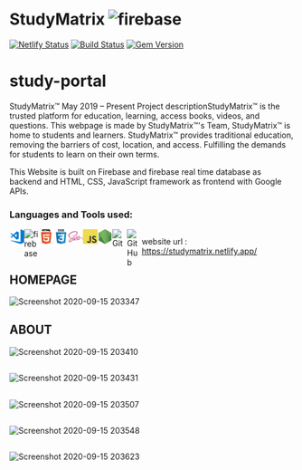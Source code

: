 # StudyMatrix <img alt="firebase" width="26px" src="https://user-images.githubusercontent.com/40804626/101893201-7490a080-3bca-11eb-8ef7-844284a69801.png" />
[![Netlify Status](https://api.netlify.com/api/v1/badges/b7d6a434-0c42-49bf-820c-89d3ee2f09ac/deploy-status)](https://app.netlify.com/sites/studymatrix/deploys) [![Build Status](https://travis-ci.org/tamojit-123/studyportal.png?branch=master)](https://travis-ci.org/tamojit-123/studyportal) [![Gem Version](https://badge.fury.io/rb/jekyll-theme-minimal.svg)](https://badge.fury.io/rb/jekyll-theme-minimal)

# study-portal
StudyMatrix™ May 2019 – Present  Project descriptionStudyMatrix™ is the trusted platform for education, learning, access books, videos, and questions. This webpage is made by StudyMatrix™'s Team, StudyMatrix™ is home to students and learners. StudyMatrix™ provides traditional education, removing the barriers of cost, location, and access. Fulfilling the demands for students to learn on their own terms.

This Website is built on Firebase and firebase real time database as backend and HTML, CSS, JavaScript framework as frontend with Google APIs.

### Languages and Tools used:

<img align="left" alt="Visual Studio Code" width="26px" src="https://raw.githubusercontent.com/github/explore/80688e429a7d4ef2fca1e82350fe8e3517d3494d/topics/visual-studio-code/visual-studio-code.png" />
<img align="left" alt="firebase" width="26px" src="https://user-images.githubusercontent.com/40804626/101894065-9e969280-3bcb-11eb-8a87-e3a9b259e552.png" />
<img align="left" alt="HTML5" width="26px" src="https://raw.githubusercontent.com/github/explore/80688e429a7d4ef2fca1e82350fe8e3517d3494d/topics/html/html.png" />
<img align="left" alt="CSS3" width="26px" src="https://raw.githubusercontent.com/github/explore/80688e429a7d4ef2fca1e82350fe8e3517d3494d/topics/css/css.png" />
<img align="left" alt="Sass" width="26px" src="https://raw.githubusercontent.com/github/explore/80688e429a7d4ef2fca1e82350fe8e3517d3494d/topics/sass/sass.png" />
<img align="left" alt="JavaScript" width="26px" src="https://raw.githubusercontent.com/github/explore/80688e429a7d4ef2fca1e82350fe8e3517d3494d/topics/javascript/javascript.png" />
<img align="left" alt="Node.js" width="26px" src="https://raw.githubusercontent.com/github/explore/80688e429a7d4ef2fca1e82350fe8e3517d3494d/topics/nodejs/nodejs.png" />
<img align="left" alt="Git" width="26px" src="https://user-images.githubusercontent.com/40804626/101894519-4b710f80-3bcc-11eb-8ef4-79d563923081.png" />
<img align="left" alt="GitHub" width="26px" src="https://user-images.githubusercontent.com/40804626/101895002-f386d880-3bcc-11eb-8639-fd5ab5cf4eb0.png" />

##
website url : https://studymatrix.netlify.app/

## HOMEPAGE

![Screenshot 2020-09-15 203347](https://user-images.githubusercontent.com/40804626/101892022-d94afb80-3bc8-11eb-8569-7a42d1d142e8.png)

## ABOUT

![Screenshot 2020-09-15 203410](https://user-images.githubusercontent.com/40804626/101892085-f253ac80-3bc8-11eb-92c3-86c9b88607f6.png)

##
![Screenshot 2020-09-15 203431](https://user-images.githubusercontent.com/40804626/101892213-1e6f2d80-3bc9-11eb-9812-ad8c39e771ab.png)

##
![Screenshot 2020-09-15 203507](https://user-images.githubusercontent.com/40804626/101892264-2cbd4980-3bc9-11eb-9be4-84d89699643e.png)

##
![Screenshot 2020-09-15 203548](https://user-images.githubusercontent.com/40804626/101892304-3941a200-3bc9-11eb-9de8-2a6c28623ee7.png)

## 
![Screenshot 2020-09-15 203623](https://user-images.githubusercontent.com/40804626/101892369-4e1e3580-3bc9-11eb-9902-29566ebf3865.png)

